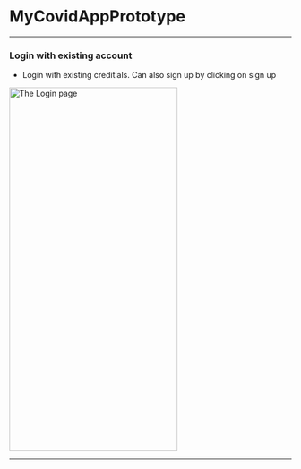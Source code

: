 # MyCovidAppPrototype
***

### Login with existing account

* Login with existing creditials. Can also sign up by clicking on sign up 

<div>
<img src="https://github.com/jykelly2/MyCovidAppPrototype/blob/master/HCIScreenshots/Login.png" height="650" width="300"alt="The Login page">
<div>

***
